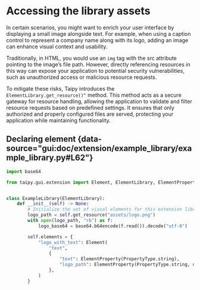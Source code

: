 # Accessing the library assets

In certain scenarios, you might want to enrich your user interface by displaying a small image alongside text.
For example, when using a caption control to represent a company name along with its logo,
adding an image can enhance visual context and usability.

Traditionally, in HTML, you would use an `img` tag with the src attribute pointing to the image’s file path.
However, directly referencing resources in this way can expose your application to potential security vulnerabilities,
such as unauthorized access or malicious resource requests.

To mitigate these risks, Taipy introduces the `ElementLibrary.get_resource()^` method.
This method acts as a secure gateway for resource handling,
allowing the application to validate and filter resource requests based on predefined settings.
It ensures that only authorized and properly configured files are served, protecting your application while maintaining
functionality.

## Declaring element {data-source="gui:doc/extension/example_library/example_library.py#L62"}

```python title="example_library.py"
import base64

from taipy.gui.extension import Element, ElementLibrary, ElementProperty, PropertyType


class ExampleLibrary(ElementLibrary):
    def __init__(self) -> None:
        # Initialize the set of visual elements for this extension library
        logo_path = self.get_resource("assets/logo.png")
        with open(logo_path, "rb") as f:
            logo_base64 = base64.b64encode(f.read()).decode("utf-8")

        self.elements = {
            "logo_with_text": Element(
                "text",
                {
                    "text": ElementProperty(PropertyType.string),
                    "logo_path": ElementProperty(PropertyType.string, default_value=logo_base64),
                },
            )
        }
```
